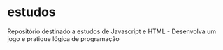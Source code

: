 # estudos
Repositório destinado a estudos de Javascript e HTML - Desenvolva um jogo e pratique lógica de programação
